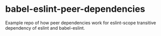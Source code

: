# babel-eslint-peer-dependencies

Example repo of how peer dependencies work for eslint-scope transitive dependency of eslint and babel-eslint.
